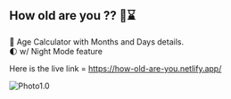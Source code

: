 ## How old are you ?? 🤔⌛

:older_man: Age Calculator with Months and Days details. <br />
:first_quarter_moon: w/ Night Mode feature <br />

Here is the live link = https://how-old-are-you.netlify.app/

![Photo1.0](https://i.ibb.co/F6gTL12/photo1.png)
